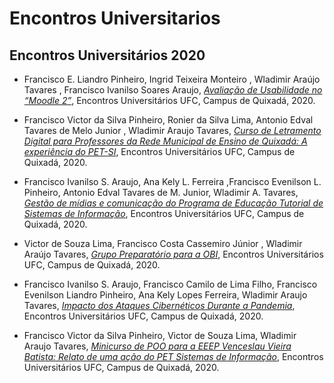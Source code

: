 # Encontros Universitarios


## Encontros Universitários 2020

* Francisco E. Liandro Pinheiro, Ingrid Teixeira Monteiro , Wladimir Araújo Tavares , Francisco Ivanilso Soares Araujo, [*Avaliação de Usabilidade no “Moodle 2”*](EU2020/Avalia%C3%A7%C3%A3o%20de%20Usabilidade%20no%20_Moodle%202_.pdf), Encontros Universitários UFC, Campus de Quixadá, 2020.

* Francisco Victor da Silva Pinheiro, Ronier da Silva Lima, Antonio Edval Tavares de Melo Junior , Wladimir Araujo Tavares, 
[*Curso de Letramento Digital para Professores da Rede Municipal de Ensino de Quixadá: A experiência do PET-SI*](EU2020/ARTIGO_EU_2020___LETRAMENTO_DIGITAL.pdf), Encontros Universitários UFC, Campus de Quixadá, 2020.

* Francisco Ivanilso S. Araujo, Ana Kely L. Ferreira ,Francisco Evenilson L. Pinheiro, Antonio Edval Tavares de M. Junior, Wladimir A. Tavares, [*Gestão de mídias e comunicação do Programa de Educação Tutorial de Sistemas de Informação*](EU2020/Comunica__o_PET%20(1).pdf),  Encontros Universitários UFC, Campus de Quixadá, 2020.

* Victor de Souza Lima, Francisco Costa Cassemiro Júnior , Wladimir Araújo Tavares, [*Grupo Preparatório para a OBI*](EU2020/Grupo%20de%20Prepara%C3%A7%C3%A3o%20para%20a%20OBI.pdf), Encontros Universitários UFC, Campus de Quixadá, 2020.

* Francisco Ivanilso S. Araujo, Francisco Camilo de Lima Filho,
Francisco Evenilson Liandro Pinheiro, Ana Kely Lopes Ferreira, Wladimir Araujo Tavares, [*Impacto dos Ataques Cibernéticos Durante a Pandemia*](EU2020/Impacto_dos_Ataques_Cibern_ticos_Durante_a_Pandemia%20(4).pdf),  Encontros Universitários UFC, Campus de Quixadá, 2020.

* Francisco Victor da Silva Pinheiro, Victor de Souza Lima, Wladimir Araujo Tavares, [*Minicurso de POO para a EEEP Venceslau Vieira Batista:
Relato de uma ação do PET Sistemas de Informação*](), Encontros Universitários UFC, Campus de Quixadá, 2020.

